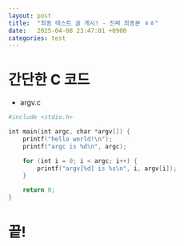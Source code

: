 ```yaml
---
layout: post
title:  "최종 테스트 글 게시! - 진짜 최종본 ㅎㅎ"
date:   2025-04-08 23:47:01 +0900
categories: test
---
```


# 간단한 C 코드

- argv.c

```powershell
#include <stdio.h>

int main(int argc, char *argv[]) {
    printf("hello world!\n");
    printf("argc is %d\n", argc);

    for (int i = 0; i < argc; i++) { 
        printf("argv[%d] is %s\n", i, argv[i]); 
    }

    return 0;
}

```

# 끝!
